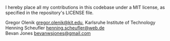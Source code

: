 I hereby place all my contributions in this codebase under a MIT
license, as specified in the repository's LICENSE file.

Gregor Olenik  <gregor.olenik@kit.edu>, Karlsruhe Institute of Technology<br>
Henning Scheufler <henning.scheufler@web.de><br>
Bevan Jones <bevanwsjones@gmail.com><br>
